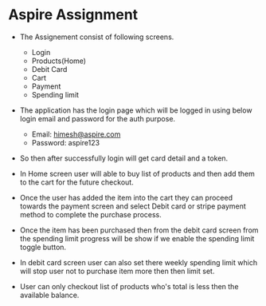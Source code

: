 # Aspire Assignment


- The Assignement consist of following screens.

  - Login
  - Products(Home)
  - Debit Card
  - Cart
  - Payment
  - Spending limit


- The application has the login page which will be logged in using below login email and password for the auth purpose.

  - Email: himesh@aspire.com
  - Password: aspire123

- So then after successfully login will get card detail and a token.
- In Home screen user will able to buy list of products and then add them to the cart for the future checkout.
- Once the user has added the item into the cart they can proceed towards the payment screen and select Debit card or stripe payment method to complete
  the purchase process.
- Once the item has been purchased then from the debit card screen from the spending limit progress will be show if we enable the spending limit toggle button.
- In debit card screen user can also set there weekly spending limit which will stop user not to purchase item more then then limit set.
- User can only checkout list of products who's total is less then the available balance.

